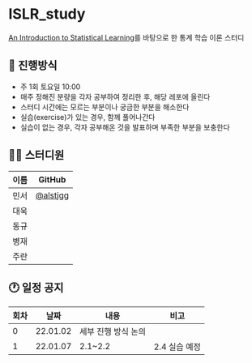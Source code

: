 # ISLR_study
[An Introduction to Statistical Learning](https://hastie.su.domains/ISLR2/ISLRv2_website.pdf)를 바탕으로 한 통계 학습 이론 스터디

## 🌳 진행방식
- 주 1회 토요일 10:00
- 매주 정해진 분량을 각자 공부하여 정리한 후, 해당 레포에 올린다
- 스터디 시간에는 모르는 부분이나 궁금한 부분을 해소한다
- 실습(exercise)가 있는 경우, 함께 풀어나간다
- 실습이 없는 경우, 각자 공부해온 것을 발표하며 부족한 부분을 보충한다

## 👨‍💻 스터디원

| 이름   | GitHub                                         |
| ---- | ---------------------------------------------- |
| 민서 | [@alstjgg](https://github.com/alstjgg) |
| 대욱 ||
| 동규 ||
| 병재 ||
| 주란 ||

## 🕐 일정 공지
|회차|날짜|내용|비고|
|-|-|-|-|
|0|22.01.02|세부 진행 방식 논의||
|1|22.01.07|2.1~2.2|2.4 실습 예정|
